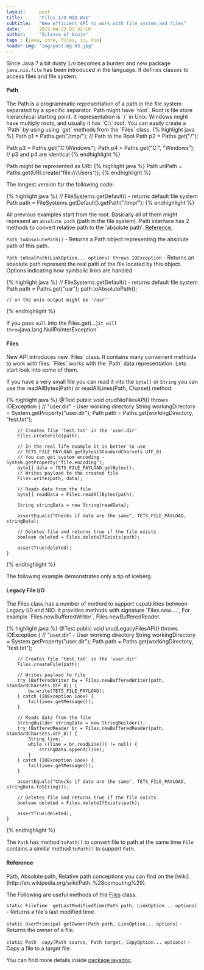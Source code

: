 ```yaml
---
layout:     post
title:      "Files I/O NIO Way"
subtitle:   "New efficient API to work with file system and files"
date:       2015-04-23 03:32:10
author:     "Silence of Ninja"
tags : [java, core, files, io, nio]
header-img: "img/post-bg-03.jpg"
---
```


Since Java 7 a bit dusty `I/O` becomes a burden and new package `java.nio.file` has been introduced in the language. 
It defines classes to access files and file system. 

<h4 class="section-heading">Path</h4>
The Path is a programmatic representation of a path in the file system separated by a specific separator. 
Path might have `root`. Root is file store hierarchical starting point. It representation is `/` in Unix. 
Windows might have multiply roots, and usually it has `C:\` root.
You can easily create a `Path` by using using `get` methods from the `Files` class. 
{% highlight java %}
 Path p1 = Paths.get("/tmp/");
 // Path to the Root
 Path p2 = Paths.get("/");

 Path p3 = Paths.get("C:\\Windows");
 Path p4 = Paths.get("C:", "Windows");
 // p3 and p4 are identical
{% endhighlight %}

Path might be represented as URI: 
{% highlight java %}
    Path uriPath = Paths.get(URI.create("file:///Users"));
{% endhighlight %}

The longest version for the following code:

{% highlight java %}
    // FileSystems.getDefault() - returns default file system
    Path path = FileSystems.getDefault().getPath("/tmp/");
{% endhighlight %}

All previous examples start from the root. Basically all of them might represent an `absolute path` (path in the file system).
Path interface has 2 methods to convert relative path to the 'absolute path'. <a href="#reference">Reference.<a/>

 `Path toAbsolutePath()` - Returns a Path object representing the absolute path of this path.
 
 `Path toRealPath(LinkOption... options) throws IOException` - 
 Returns an absolute path represent the real path of the file located by this object. 
 Options indicating how symbolic links are handled

{% highlight java %}
    // FileSystems.getDefault() - returns default file system
    Path path = Paths.get("usr");
    path.toAbsolutePath();
  
    // on the unix output might be '/usr'
{% endhighlight %}

If you pass `null` into the Files.get(...)` it will throw `java.lang.NullPointerException`

<h4 class="section-heading">Files</h4>
New API introduces new `Files` class. It contains many convenient methods to work with files. `Files`
 works with the `Path` data representation. Lets start look into some of them.

If you have a very small file you can read it into the `byte[]` or `String` you can use the 
readAllBytes(Path) or readAllLines(Path, Charset) method.

{% highlight java %}
    @Test
    public void crudNioFilesAPI() throws IOException {
        // "user.dir" - User working directory
        String workingDirectory = System.getProperty("user.dir");
        Path path = Paths.get(workingDirectory, "test.txt");

        // Creates file 'test.txt' in the 'user.dir'
        Files.createFile(path);

        // In the real life example it is better to use
        // TETS_FILE_PAYLOAD.getBytes(StandardCharsets.UTF_8)
        // You can get system encoding - System.getProperty("file.encoding");
        byte[] data = TETS_FILE_PAYLOAD.getBytes();
        // Writes payload to the created file
        Files.write(path, data);

        // Reads data from the file
        byte[] readData = Files.readAllBytes(path);

        String stringData = new String(readData);

        assertEquals("Checks if data are the same", TETS_FILE_PAYLOAD, stringData);

        // Deletes file and returns true if the file exists
        boolean deleted = Files.deleteIfExists(path);

        assertTrue(deleted);
    }
    
{% endhighlight %}

The following example demonstrates only a tip of iceberg. 

<h4 class="section-heading">Legacy File I/O</h4>
The Files class has a number of method to support capabilities between Legacy I/0 and NIO.
it provides methods with signature `Files.new....`, For example `Files.newBufferedWriter`, Files.newBufferedReader.

{% highlight java %}
    @Test
    public void crudLegacyFilesAPI() throws IOException {
        // "user.dir" - User working directory
        String workingDirectory = System.getProperty("user.dir");
        Path path = Paths.get(workingDirectory, "test.txt");

        // Creates file 'test.txt' in the 'user.dir'
        Files.createFile(path);

        // Writes payload to file
        try (BufferedWriter bw = Files.newBufferedWriter(path, StandardCharsets.UTF_8)) {
            bw.write(TETS_FILE_PAYLOAD);
        } catch (IOException ioex) {
            fail(ioex.getMessage());
        }

        // Reads data from the file
        StringBuilder stringData = new StringBuilder();
        try (BufferedReader br = Files.newBufferedReader(path, StandardCharsets.UTF_8)) {
            String line;
            while ((line = br.readLine()) != null) {
                stringData.append(line);
            }
        } catch (IOException ioex) {
            fail(ioex.getMessage());
        }

        assertEquals("Checks if data are the same", TETS_FILE_PAYLOAD, stringData.toString());

        // Deletes file and returns true if the file exists
        boolean deleted = Files.deleteIfExists(path);

        assertTrue(deleted);
    }
    
{% endhighlight %}

The `Path` has method `toPath()` to convert file to path at the same time `File` 
contains a similar method `toPath()` to support `Path`. 

<h4 class="section-heading" id="reference">Reference</h4>
Path, Absolute path, Relative path conceptions you can find on the [wiki](http://en.wikipedia.org/wiki/Path_%28computing%29).

The Following are useful methods of the [Files](http://docs.oracle.com/javase/8/docs/api/java/nio/file/Files.html) class.

  `static FileTime	getLastModifiedTime(Path path, LinkOption... options)` - Returns a file's last modified time.
  
  `static UserPrincipal	getOwner(Path path, LinkOption... options)` - Returns the owner of a file.

  `static Path	copy(Path source, Path target, CopyOption... options)` - Copy a file to a target file. 

You can find more details inside [package javadoc](http://docs.oracle.com/javase/8/docs/api/java/nio/file/package-summary.html).
